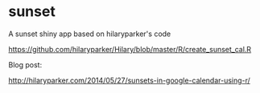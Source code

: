 sunset
======

A sunset shiny app based on hilaryparker's code

https://github.com/hilaryparker/Hilary/blob/master/R/create_sunset_cal.R 

Blog post:

http://hilaryparker.com/2014/05/27/sunsets-in-google-calendar-using-r/

